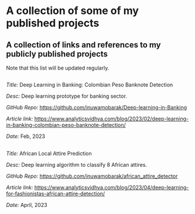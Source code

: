 # A collection of some of my published projects
## A collection of links and references to my publicly published projects

Note that this list will be updated regularly.

##

*Title:* Deep Learning in Banking: Colombian Peso Banknote Detection

*Desc:*  Deep learning prototype for banking sector.

*GitHub Repo:* https://github.com/inuwamobarak/Deep-learning-in-Banking

*Article link:* https://www.analyticsvidhya.com/blog/2023/02/deep-learning-in-banking-colombian-peso-banknote-detection/

*Date:* Feb, 2023

## 

*Title:* African Local Attire Prediction

*Desc:* Deep learning algorithm to classify 8 African attires.

*GitHub Repo:* https://github.com/inuwamobarak/african_attire_detector

*Article link:* https://www.analyticsvidhya.com/blog/2023/04/deep-learning-for-fashionistas-african-attire-detection/

*Date:* April, 2023

##


